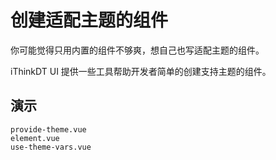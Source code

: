 # 创建适配主题的组件

你可能觉得只用内置的组件不够爽，想自己也写适配主题的组件。

iThinkDT UI 提供一些工具帮助开发者简单的创建支持主题的组件。

## 演示

```demo
provide-theme.vue
element.vue
use-theme-vars.vue
```
